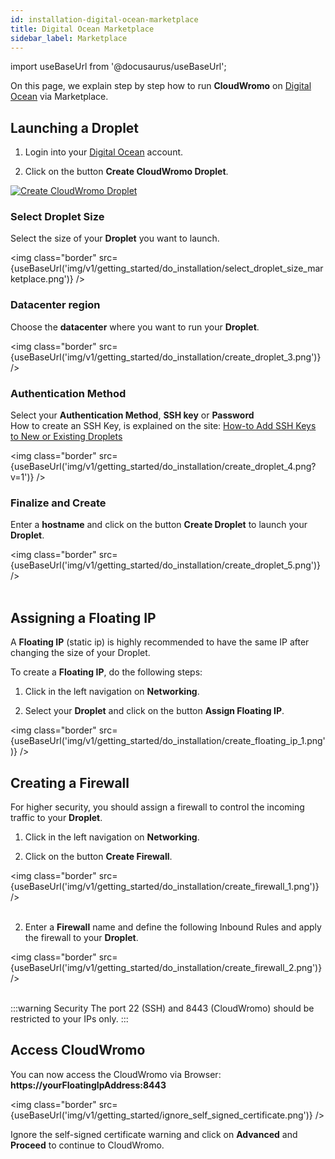 ```yaml
---
id: installation-digital-ocean-marketplace
title: Digital Ocean Marketplace
sidebar_label: Marketplace
---
```


import useBaseUrl from '@docusaurus/useBaseUrl';

On this page, we explain step by step how to run **CloudWromo** on [Digital Ocean](https://www.digitalocean.com/) via Marketplace.

## Launching a Droplet

1) Login into your [Digital Ocean](https://cloud.digitalocean.com/login) account. <br />

2) Click on the button **Create CloudWromo Droplet**.

[![Create CloudWromo Droplet](/img/v1/getting_started/do_installation/create_cloudwromo_droplet_one_click.png)](https://marketplace.digitalocean.com/apps/cloudwromo-1?refcode=d21dd4c6ed65)

### Select Droplet Size

Select the size of your **Droplet** you want to launch.

<img class="border" src={useBaseUrl('img/v1/getting_started/do_installation/select_droplet_size_marketplace.png')} />

### Datacenter region

Choose the **datacenter** where you want to run your **Droplet**.

<img class="border" src={useBaseUrl('img/v1/getting_started/do_installation/create_droplet_3.png')} /> 

### Authentication Method

Select your **Authentication Method**, **SSH key** or **Password** <br />
How to create an SSH Key, is explained on the site: [How-to Add SSH Keys to New or Existing Droplets](https://www.digitalocean.com/docs/droplets/how-to/add-ssh-keys/)

<img class="border" src={useBaseUrl('img/v1/getting_started/do_installation/create_droplet_4.png?v=1')} />

### Finalize and Create

Enter a **hostname** and click on the button **Create Droplet** to launch your **Droplet**.

<img class="border" src={useBaseUrl('img/v1/getting_started/do_installation/create_droplet_5.png')} /> <br /><br />

## Assigning a Floating IP

A **Floating IP** (static ip) is highly recommended to have the same IP after changing the size of your Droplet.

To create a **Floating IP**, do the following steps:

1) Click in the left navigation on **Networking**.

2) Select your **Droplet** and click on the button **Assign Floating IP**.

<img class="border" src={useBaseUrl('img/v1/getting_started/do_installation/create_floating_ip_1.png')} />

## Creating a Firewall

For higher security, you should assign a firewall to control the incoming traffic to your **Droplet**.

1) Click in the left navigation on **Networking**.

2) Click on the button **Create Firewall**.

<img class="border" src={useBaseUrl('img/v1/getting_started/do_installation/create_firewall_1.png')} /> <br /><br />

2) Enter a **Firewall** name and define the following Inbound Rules and apply the firewall to your **Droplet**.

<img class="border" src={useBaseUrl('img/v1/getting_started/do_installation/create_firewall_2.png')} /> <br /><br />

:::warning Security
The port 22 (SSH) and 8443 (CloudWromo) should be restricted to your IPs only.
:::

## Access CloudWromo

You can now access the CloudWromo via Browser: **https://yourFloatingIpAddress:8443**

<img class="border" src={useBaseUrl('img/v1/getting_started/ignore_self_signed_certificate.png')} />

Ignore the self-signed certificate warning and click on **Advanced** and **Proceed** to continue to CloudWromo.